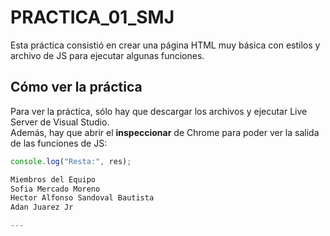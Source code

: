 # PRACTICA_01_SMJ

Esta práctica consistió en crear una página HTML muy básica con estilos y archivo de JS para ejecutar algunas funciones.

## Cómo ver la práctica
Para ver la práctica, sólo hay que descargar los archivos y ejecutar Live Server de Visual Studio.  
Además, hay que abrir el **inspeccionar** de Chrome para poder ver la salida de las funciones de JS:

```javascript
console.log("Resta:", res);

Miembros del Equipo
Sofia Mercado Moreno
Hector Alfonso Sandoval Bautista
Adan Juarez Jr

---

